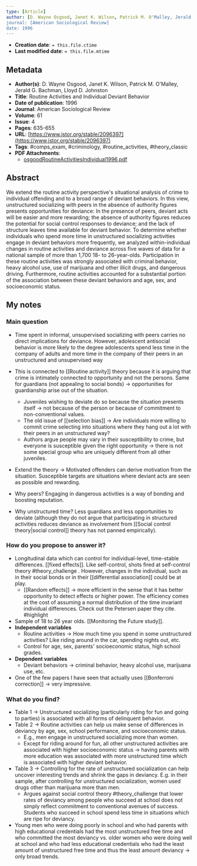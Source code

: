 ```yaml
---
type: [Article]
author: [D. Wayne Osgood, Janet K. Wilson, Patrick M. O'Malley, Jerald G. Bachman, Lloyd D. Johnston]
journal: [American Sociological Review]
date: 1996
---
```


* **Creation date**: `= this.file.ctime`
* **Last modified date**: `= this.file.mtime`

## Metadata

* **Author(s)**: D. Wayne Osgood, Janet K. Wilson, Patrick M. O'Malley, Jerald G. Bachman, Lloyd D. Johnston
* **Title**: Routine Activities and Individual Deviant Behavior
* **Date of publication**: 1996
* **Journal**: American Sociological Review
* **Volume**: 61
* **Issue**: 4
* **Pages**: 635-655
* **URL**: [https://www.jstor.org/stable/2096397](https://www.jstor.org/stable/2096397)
* **Tags**: #comps_exam, #criminology, #routine_activities, #theory_classic
* **PDF Attachments**:
  * [osgoodRoutineActivitiesIndividual1996.pdf](zotero://open-pdf/library/items/5DXFPC52)

## Abstract

We extend the routine activity perspective's situational analysis of crime to individual offending and to a broad range of deviant behaviors. In this view, unstructured socializing with peers in the absence of authority figures presents opportunities for deviance: In the presence of peers, deviant acts will be easier and more rewarding; the absence of authority figures reduces the potential for social control responses to deviance; and the lack of structure leaves time available for deviant behavior. To determine whether individuals who spend more time in unstructured socializing activities engage in deviant behaviors more frequently, we analyzed within-individual changes in routine activities and deviance across five waves of data for a national sample of more than 1,700 18- to 26-year-olds. Participation in these routine activities was strongly associated with criminal behavior, heavy alcohol use, use of marijuana and other illicit drugs, and dangerous driving. Furthermore, routine activities accounted for a substantial portion of the association between these deviant behaviors and age, sex, and socioeconomic status.

## My notes

### Main question

* Time spent in informal, unsupervised socializing with peers carries no direct implications for deviance. However, adolescent antisocial behavior is more likely to the degree adolescents spend less time in the company of adults and more time in the company of their peers in an unstructured and unsupervised way

* This is connected to [[Routine activity]] theory because it is arguing that crime is intimately connected to opportunity and not the persons. Same for guardians (not appealing to social bonds) -> opportunities for guardianship arise out of the situation.
	* Juveniles wishing to deviate do so because the situation presents itself -> not because of the person or because of commitment to non-conventional values.
	* The old issue of [[selection bias]] -> Are individuals more willing to commit crime selecting into situations where they hang out a lot with their peers in an unstructured way?
	* Authors argue people may vary in their susceptibility to crime, but everyone is susceptible given the right opportunity -> there is not some special group who are uniquely different from all other juveniles.
	  
* Extend the theory -> Motivated offenders can derive motivation from the situation. Susceptible targets are situations where deviant acts are seen as possible and rewarding.
  
* Why peers? Engaging in dangerous activities is a way of bonding and boosting reputation.
  
* Why unstructured time? Less guardians and less opportunities to deviate (although they do not argue that participating in structured activities reduces deviance as involvement from [[Social control theory|social control]] theory has not panned empirically). 

### How do you propose to answer it?

* Longitudinal data which can control for individual-level, time-stable differences. [[fixed effects]]. Like self-control, shots fired at self-control theory #theory_challenge . However, changes in the individual, such as in their social bonds or in their [[differential association]] could be at play.
	* [[Random effects]] -> more efficient in the sense that it has better opportunity to detect effects or higher power. The efficiency comes at the cost of assuming a normal distribution of the time invariant individual differences. Check out the Petersen paper they cite. #highlight
* Sample of 18 to 26 year olds. [[Monitoring the Future study]].
* **Independent variables**
	* Routine activities -> How much time you spend in some unstructured activities? Like riding around in the car, spending nights out, etc.
	* Control for age, sex, parents' socioeconomic status, high school grades.
* **Dependent variables**
	* Deviant behaviors -> criminal behavior, heavy alcohol use, marijuana use, etc.
* One of the few papers I have seen that actually uses [[Bonferroni correction]] -> very impressive.

### What do you find?

* Table 1 -> Unstructured socializing (particularly riding for fun and going to parties) is associated with all forms of delinquent behavior.
* Table 2 -> Routine activities can help us make sense of differences in deviancy by age, sex, school performance, and socioeconomic status.
	* E.g., men engage in unstructured socializing more than women.
	* Except for riding around for fun, all other unstructured activities are associated with higher socioeconomic status -> having parents with more education was associated with more unstructured time which is associated with higher deviant behavior.
* Table 3 -> Controlling for the rate of unstructured socialization can help uncover interesting trends and shrink the gaps in deviancy. E.g. in their sample, after controlling for unstructured socialization, women used drugs other than marijuana more than men.
	* Argues against social control theory #theory_challenge that lower rates of deviancy among people who succeed at school does not simply reflect commitment to conventional avenues of success. Students who succeed in school spend less time in situations which are ripe for deviancy.
* Young men who were doing poorly in school and who had parents with high educational credentials had the most unstructured free time and who committed the most deviancy vs. older women who were doing well at school and who had less educational credentials who had the least amount of unstructured free time and thus the least amount deviancy -> only broad trends.